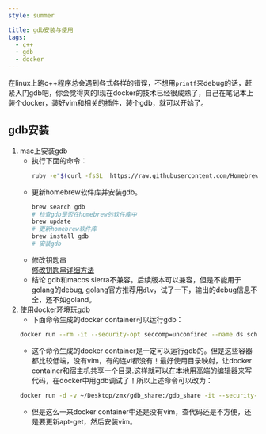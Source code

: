 ```yaml
---
style: summer

title: gdb安装与使用
tags:
  - c++
  - gdb
  - docker
---
```



在linux上跑c++程序总会遇到各式各样的错误，不想用`printf`来debug的话，赶紧入门gdb吧，你会觉得爽的!现在docker的技术已经很成熟了，自己在笔记本上装个docker，装好vim和相关的插件，装个gdb，就可以开始了。

<!-- more -->


## gdb安装 
1. mac上安装gdb
	* 执行下面的命令：
	    ```bash
	    ruby -e"$(curl -fsSL  https://raw.githubusercontent.com/Homebrew/install/master/install)"
	    ```
	* 更新homebrew软件库并安装gdb。
	    ```bash
	    brew search gdb
	    # 检查gdb是否在homebrew的软件库中
	    brew update
	    # 更新homebrew软件库
	    brew install gdb
	    # 安装gdb
	    ```
	* 修改钥匙串  
    	[修改钥匙串详细方法](http://www.jb51.net/os/MAC/405488.html)
	* 结论
		gdb和macos sierra不兼容。后续版本可以兼容，但是不能用于golang的debug, golang官方推荐用`dlv`，试了一下，输出的debug信息不全，还不如goland。
1. 使用docker环境玩gdb
	* 下面命令生成的docker container可以运行gdb：
    ```bash
    docker run --rm -it --security-opt seccomp=unconfined --name ds schickling/rust
    ```
	* 这个命令生成的docker container是一定可以运行gdb的。但是这些容器都比较低端，没有vim，有的连vi都没有！最好使用目录映射，让docker container和宿主机共享一个目录.这样就可以在本地用高端的编辑器来写代码，在docker中用gdb调试了！所以上述命令可以改为：
    ```bash
    docker run -d -v ~/Desktop/zmx/gdb_share:/gdb_share -it --security-opt seccomp=unconfined --name gdbs schickling/rust
    ```
  	* 但是这么一来docker container中还是没有vim，查代码还是不方便，还是要更新apt-get，然后安装vim。


